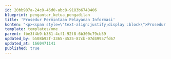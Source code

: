 ```yaml
---
id: 20bb987a-24c8-46d0-abc8-9183b6748406
blueprint: pengantar_ketua_pengadilan
title: 'Prosedur Permintaan Pelayanan Informasi'
konten: "<p><span style=\"text-align:justify;display :block\">Prosedur pelayanan permintaan informasi</span></p><ol start=\"1\"><li><p><span style=\"text-align:justify;display :block\">Persyaratan</span></p></li></ol><ul><li><p><span style=\"text-align:justify;display :block\">Surat permohonan</span></p></li><li><p><span style=\"text-align:justify;display :block\">Fotocopy ktp</span></p></li></ul><ol start=\"2\"><li><p><span style=\"text-align:justify;display :block\">Mekanisme</span></p></li></ol><ol start=\"1\"><li><p><span style=\"text-align:justify;display :block\">Prosedur biasa</span></p></li></ol><ul><li><p><span style=\"text-align:justify;display :block\">Pemohon mengajukan dan mencatat dalam register oleh petugas</span></p></li><li><p><span style=\"text-align:justify;display :block\">Petugas meneruskan kepada penanggung jawab informasi</span></p></li><li><p><span style=\"text-align:justify;display :block\">Permohonan disetujui/tidak</span></p></li><li><p><span style=\"text-align:justify;display :block\">Informasi diberikan/ diagndakan kepada pemohon</span></p></li></ul><ol start=\"2\"><li><p><span style=\"text-align:justify;display :block\">Prosedur khusus</span></p></li></ol><ul><li><p><span style=\"text-align:justify;display :block\">Pemohon mengajukan dan dicatat dalam register oleh petugas</span></p></li><li><p><span style=\"text-align:justify;display :block\">Penanggung jawab informasi mencatat informasi yang diminta</span></p></li><li><p><span style=\"text-align:justify;display :block\">Petugas menyampaikan perkiraan biaya dan waktu untuk penggandaan</span></p></li><li><p><span style=\"text-align:justify;display :block\">Proses penyalinan dan penyerahan Salinan kepada pemohon</span></p></li><li><p><span style=\"text-align:justify;display :block\">Petugas memberikan kesempatan\_ bagi pemohon apabila ingin menlihat terlibih dahulu infromasi yang diminta sebelum memutusakan untuk digandakan</span></p></li></ul><ol start=\"3\"><li><p><span style=\"text-align:justify;display :block\">Waktu</span></p></li></ol><p><span style=\"text-align:justify;display :block\">Informasi dapat diberikan saat itu juga kecuali dalam hal diperlukan dokumen yang akan disesuaikan dengan dokumen informasi yang dibutuhkan</span></p><ol start=\"4\"><li><p><span style=\"text-align:justify;display :block\">Produk pelayanan</span></p></li></ol><ul><li><p><span style=\"text-align:justify;display :block\">Salinan informasi</span></p></li><li><p><span style=\"text-align:justify;display :block\">Tanda terima permohonan informasi</span></p></li></ul>"
template: templates/one
parent: fbe3f4b9-b381-4cf1-92f8-6b300c79cb59
updated_by: b508b92f-3365-4525-87cb-07d49957fd67
updated_at: 1660471141
published: true
---
```

